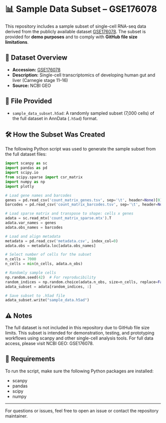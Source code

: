# 📊 Sample Data Subset – GSE176078

This repository includes a sample subset of single-cell RNA-seq data derived from the publicly available dataset [GSE176078](https://www.ncbi.nlm.nih.gov/geo/query/acc.cgi?acc=GSE176078). The subset is provided for **demo purposes** and to comply with **GitHub file size limitations**.

## 🧬 Dataset Overview

- **Accession:** [GSE176078](https://www.ncbi.nlm.nih.gov/geo/query/acc.cgi?acc=GSE176078)  
- **Description:** Single-cell transcriptomics of developing human gut and liver (Carnegie stage 11–16)  
- **Source:** NCBI GEO

## 📁 File Provided

- `sample_data_subset.h5ad`: A randomly sampled subset (7,000 cells) of the full dataset in AnnData (`.h5ad`) format.

## 🛠️ How the Subset Was Created

The following Python script was used to generate the sample subset from the full dataset files:

```python
import scanpy as sc
import pandas as pd
import scipy.io
from scipy.sparse import csr_matrix
import numpy as np
import plotly

# Load gene names and barcodes
genes = pd.read_csv('count_matrix_genes.tsv', sep='\t', header=None)[0].values
barcodes = pd.read_csv('count_matrix_barcodes.tsv', sep='\t', header=None)[0].values

# Load sparse matrix and transpose to shape: cells x genes
adata = sc.read_mtx('count_matrix_sparse.mtx').T
adata.var_names = genes
adata.obs_names = barcodes

# Load and align metadata
metadata = pd.read_csv('metadata.csv', index_col=0)
adata.obs = metadata.loc[adata.obs_names]

# Select number of cells for the subset
n_cells = 7000
n_cells = min(n_cells, adata.n_obs)

# Randomly sample cells
np.random.seed(42)  # For reproducibility
random_indices = np.random.choice(adata.n_obs, size=n_cells, replace=False)
adata_subset = adata[random_indices, :]

# Save subset to .h5ad file
adata_subset.write("sample_data.h5ad")
```

## ⚠️ Notes

The full dataset is not included in this repository due to GitHub file size limits.
This subset is intended for demonstration, testing, and prototyping workflows using scanpy and other single-cell analysis tools.
For full data access, please visit NCBI GEO: GSE176078.

## 🔧 Requirements

To run the script, make sure the following Python packages are installed:

- scanpy
- pandas
- scipy
- numpy

---

For questions or issues, feel free to open an issue or contact the repository maintainer.
